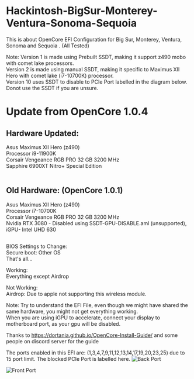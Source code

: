# Hackintosh-BigSur-Monterey-Ventura-Sonoma-Sequoia
This is about OpenCore EFI Configuration for Big Sur, Monterey, Ventura, Sonoma and Sequoia . (All Tested)

Note: Version 1 is made using Prebuilt SSDT, making it support z490 mobo with comet lake processors.</br>
      Version 2 is made using manual SSDT, making it specific to Maximus XII Hero with comet lake (i7-10700K) processor.</br>
      Version 10 uses SSDT to disable to PCIe Port labelled in the diagram below.
      Donot use the SSDT if you are unsure.
<h1> Update from OpenCore 1.0.4 </h1>
<h2>Hardware Updated: </h2>
Asus Maximus XII Hero (z490)</br>
Processor i9-11900K</br>
Corsair Vengeance RGB PRO 32 GB 3200 MHz</br>
Sapphire 6900XT Nitro+ Special Edition</br></br> 
 
     
<h2>Old Hardware: (OpenCore 1.0.1)</h2>
Asus Maximus XII Hero (z490)</br>
Processor i7-10700K</br>
Corsair Vengeance RGB PRO 32 GB 3200 MHz</br>
Nvidia RTX 3080 - Disabled using SSDT-GPU-DISABLE.aml (unsupported), iGPU- Intel UHD 630</br>
<h2></h2>
BIOS Settings to Change:</br>
Secure boot: Other OS</br>
That's all...

Working:</br>
Everything except Airdrop

Not Working:</br>
Airdrop: Due to apple not supporting this wireless module.

Note: Try to understand the EFI File, even though we might have shared the same hardware, you might not get everything working.   </br>
      When you are using iGPU to accelerate, connect your display to motherboard port, as your gpu will be disabled.</br>


Thanks to  https://dortania.github.io/OpenCore-Install-Guide/ and some people on discord server for the guide

The ports enabled in this EFI are: (1,3,4,7,9,11,12,13,14,17,19,20,23,25) due to 15 port limit. The blocked PCIe Port is labelled here.
![Back Port](https://user-images.githubusercontent.com/32937797/226535012-9cdef757-5f45-41fe-9fc3-7cf88e550bdd.png)

![Front Port](https://user-images.githubusercontent.com/32937797/226535019-3294d185-35af-4f28-8336-ef104020680f.png)

